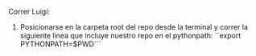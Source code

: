 Correr Luigi: 

1. Posicionarse en la carpeta root del repo desde la terminal y correr la siguiente linea que incluye nuestro repo en el pythonpath: 
``export PYTHONPATH=$PWD```
